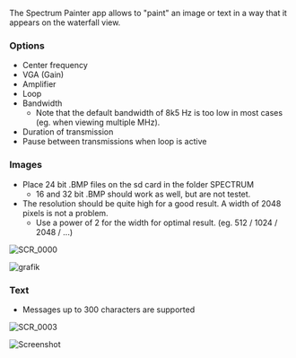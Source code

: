The Spectrum Painter app allows to "paint" an image or text in a way that it appears on the waterfall view.

### Options
* Center frequency
* VGA (Gain)
* Amplifier
* Loop
* Bandwidth
  * Note that the default bandwidth of 8k5 Hz is too low in most cases (eg. when viewing multiple MHz).
* Duration of transmission
* Pause between transmissions when loop is active

### Images
* Place 24 bit .BMP files on the sd card in the folder SPECTRUM
  * 16 and 32 bit .BMP should work as well, but are not testet.
* The resolution should be quite high for a good result. A width of 2048 pixels is not a problem.
  * Use a power of 2 for the width for optimal result. (eg. 512 / 1024 / 2048 / ...)


![SCR_0000](https://github.com/eried/portapack-mayhem/assets/13151053/4f3ecb71-eb8f-4231-a0a5-21f593c43b8b)

![grafik](https://github.com/eried/portapack-mayhem/assets/13151053/0facc180-5474-4093-98a9-a983f8b93f43)

### Text
* Messages up to 300 characters are supported

![SCR_0003](https://github.com/eried/portapack-mayhem/assets/13151053/3ea539e7-baf7-4a77-8415-3aabe9bc6cea)

![Screenshot](https://github.com/eried/portapack-mayhem/assets/13151053/9b322883-6064-4b77-9a40-dcdf9098ee06)
